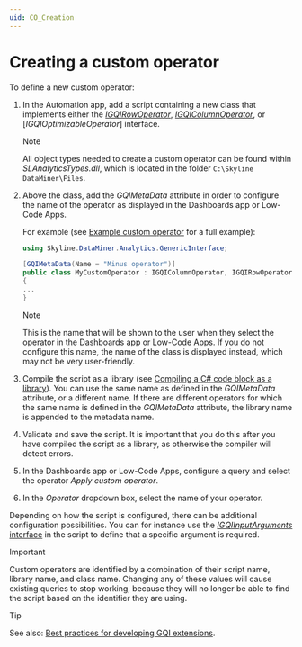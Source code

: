 ```yaml
---
uid: CO_Creation
---
```


# Creating a custom operator

To define a new custom operator:

1. In the Automation app, add a script containing a new class that implements either the [*IGQIRowOperator*](xref:GQI_IGQIRowOperator), [*IGQIColumnOperator*](xref:GQI_IGQIColumnOperator), or [*IGQIOptimizableOperator*] interface.

   > [!NOTE]
   > All object types needed to create a custom operator can be found within *SLAnalyticsTypes.dll*, which is located in the folder `C:\Skyline DataMiner\Files`.

1. Above the class, add the *GQIMetaData* attribute in order to configure the name of the operator as displayed in the Dashboards app or Low-Code Apps.

   For example (see [Example custom operator](xref:Creating_Minus_Operator) for a full example):

   ```csharp
   using Skyline.DataMiner.Analytics.GenericInterface;

   [GQIMetaData(Name = "Minus operator")]
   public class MyCustomOperator : IGQIColumnOperator, IGQIRowOperator
   {
   ...
   }
   ```

   > [!NOTE]
   > This is the name that will be shown to the user when they select the operator in the Dashboards app or Low-Code Apps. If you do not configure this name, the name of the class is displayed instead, which may not be very user-friendly.

1. Compile the script as a library (see [Compiling a C# code block as a library](xref:Compiling_a_CSharp_code_block_as_a_library)). You can use the same name as defined in the *GQIMetaData* attribute, or a different name. If there are different operators for which the same name is defined in the *GQIMetaData* attribute, the library name is appended to the metadata name.

1. Validate and save the script. It is important that you do this after you have compiled the script as a library, as otherwise the compiler will detect errors.

1. In the Dashboards app or Low-Code Apps, configure a query and select the operator *Apply custom operator*.

1. In the *Operator* dropdown box, select the name of your operator.

Depending on how the script is configured, there can be additional configuration possibilities. You can for instance use the [*IGQIInputArguments* interface](xref:GQI_IGQIInputArguments) in the script to define that a specific argument is required.

> [!IMPORTANT]
> Custom operators are identified by a combination of their script name, library name, and class name. Changing any of these values will cause existing queries to stop working, because they will no longer be able to find the script based on the identifier they are using.

> [!TIP]
> See also: [Best practices for developing GQI extensions](xref:GQI_Extensions_Best_Practices).
